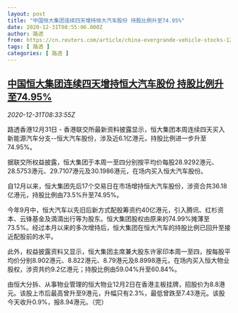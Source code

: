 ```yaml
---
layout: post
title: "中国恒大集团连续四天增持恒大汽车股份 持股比例升至74.95%"
date: 2020-12-31T08:55:06.000Z
author: 路透
from: https://cn.reuters.com/article/china-evergrande-vehicle-stocks-1231-idCNKBS2950PN
tags: [ 路透 ]
categories: [ 路透 ]
---
```

<!--1609404906000-->
[中国恒大集团连续四天增持恒大汽车股份 持股比例升至74.95%](https://cn.reuters.com/article/china-evergrande-vehicle-stocks-1231-idCNKBS2950PN)
------

<div>
<div><i>2020-12-31T08:33:55Z</i></div><p>路透香港12月31日 - 香港联交所最新资料披露显示，恒大集团本周连续四天买入新能源汽车分支--恒大汽车股份，涉及近6.1亿港元，持股比例进一步升至74.95%。</p><p>据联交所权益披露，恒大集团于本周一至四分别按平均价每股28.9292港元、28.5753港元、29.7107港元及30.1986港元，在场内买入恒大汽车股份。</p><p>自12月以来，恒大集团先后17个交易日在市场增持恒大汽车股份，涉资合共36.18亿港元，持股比例由73.5%升至74.95%。</p><p>今年9月中，恒大汽车以先旧后新方式配股筹资约40亿港元，引入腾讯、红杉资本、云锋基金及滴滴出行等为股东。恒大集团股权由原来的74.99%摊薄至73.5%。经过本月以来的多次增持后，恒大集团在恒大汽车的持股比例已回升至接近配股前的水平。</p><p>此外，权益披露资料又显示，恒大集团主席兼大股东许家印本周一至四，按每股平均价分别8.902港元、8.822港元、8.79港元及8.8998港元，在场内买入恒大物业股权，涉资共约9.2亿港元；持股比例由59.04%升至60.84%。</p><p>由恒大分拆、从事物业管理的恒大物业12月2日在香港主板挂牌，招股价为8.8港元。该股上市后最高曾升至9港元，升幅只有2.3%，最低曾跌至7.43港元。该股今天收升0.9%，报8.94港元。（完）</p>
</div>
